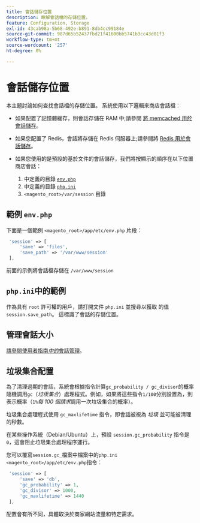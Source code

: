 ```yaml
---
title: 會話儲存位置
description: 瞭解會話檔的存儲位置。
feature: Configuration, Storage
exl-id: 43cab98a-5b68-492e-b891-8db4cc99184e
source-git-commit: 987d65b52437fbd21f41600bb5741b3cc43d01f3
workflow-type: tm+mt
source-wordcount: '257'
ht-degree: 0%

---
```


# 會話儲存位置

本主題討論如何查找會話檔的存儲位置。 系統使用以下邏輯來商店會話檔：

- 如果配置了記憶體緩存，則會話存儲在 RAM 中;請參閱 [將 memcached 用於會話儲存](memcached.md)。
- 如果您配置了 Redis，會話將存儲在 Redis 伺服器上;請參閱將 [Redis 用於會話儲存](../cache/redis-session.md)。
- 如果您使用的是預設的基於文件的會話儲存，我們將按顯示的順序在以下位置商店會話：

   1. 中定義的目錄 [`env.php`](#example-in-envphp)
   1. 中定義的目錄 [`php.ini`](#example-in-phpini)
   1. `<magento_root>/var/session` 目錄

## 範例 `env.php`

下面是一個範例 `<magento_root>/app/etc/env.php` 片段：

```php
 'session' => [
     'save' => 'files',
     'save_path' => '/var/www/session'
 ],
```

前面的示例將會話檔存儲在 `/var/www/session`

## `php.ini`中的範例

作為具有 `root` 許可權的用戶，請打開文件 `php.ini` 並搜尋以獲取 的值 `session.save_path`。 這標識了會話的存儲位置。

## 管理會話大小

[請參閱使用者指南&#x200B;_中的_&#x200B;會話管理](https://experienceleague.adobe.com/zh-hant/docs/commerce-admin/systems/security/security-session-management)。

## 垃圾集合配置

為了清理過期的會話，系統會根據指令計算`gc_probability / gc_divisor`的概率隨機調用`gc`（_垃圾集合_）處理程式。例如，如果將這些指令`1/100`分別設置為，則表示概率（`1%`_每 100 個請求_&#x200B;調用一次垃圾集合的概率）。

垃圾集合處理程式使用 `gc_maxlifetime` 指令，即會話被視為 _垃圾_ 並可能被清理的秒數。

在某些操作系統（Debian/Ubuntu）上，預設 `session.gc_probability` 指令是 `0`，這會阻止垃圾集合處理程序運行。

您可以覆寫`session.gc_`檔案中檔案中的`php.ini` `<magento_root>/app/etc/env.php`指令：

```php
 'session' => [
     'save' => 'db',
     'gc_probability' => 1,
     'gc_divisor' => 1000,
     'gc_maxlifetime' => 1440
 ],
```

配置會有所不同，具體取決於商家網站流量和特定需求。
